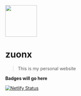<img width="100" src="https://i.loli.net/2019/03/03/5c7ac003904f0.jpg">

# zuonx

> This is my personal website

**Badges will go here**

[![Netlify Status](https://api.netlify.com/api/v1/badges/1eab65c2-8507-4227-b04b-10958cd9618d/deploy-status)](https://app.netlify.com/sites/zuonx/deploys)
